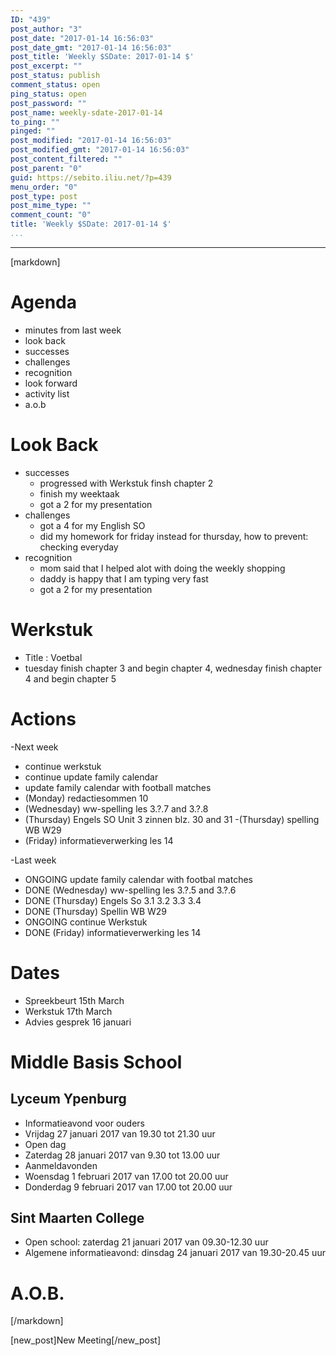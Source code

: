 ```yaml
---
ID: "439"
post_author: "3"
post_date: "2017-01-14 16:56:03"
post_date_gmt: "2017-01-14 16:56:03"
post_title: 'Weekly $SDate: 2017-01-14 $'
post_excerpt: ""
post_status: publish
comment_status: open
ping_status: open
post_password: ""
post_name: weekly-sdate-2017-01-14
to_ping: ""
pinged: ""
post_modified: "2017-01-14 16:56:03"
post_modified_gmt: "2017-01-14 16:56:03"
post_content_filtered: ""
post_parent: "0"
guid: https://sebito.iliu.net/?p=439
menu_order: "0"
post_type: post
post_mime_type: ""
comment_count: "0"
title: 'Weekly $SDate: 2017-01-14 $'
...
```

---

[markdown]
# Agenda

- minutes from last week
- look back
- successes
- challenges
- recognition
- look forward
- activity list
- a.o.b

# Look Back

- successes
  - progressed with Werkstuk finsh chapter 2
  - finish my weektaak
  - got a 2 for my presentation
- challenges
  - got a 4 for my English SO 
  - did my homework for friday instead for thursday, how to prevent: checking everyday
- recognition
  - mom said that I helped alot with doing the weekly shopping
  - daddy is happy that I am typing very fast
  - got a 2 for my presentation  

# Werkstuk
  - Title : Voetbal
  - tuesday finish chapter 3 and begin chapter 4, wednesday finish chapter 4 and
    begin chapter 5  

# Actions

-Next week
  - continue werkstuk
  - continue update family calendar
  - update family calendar with football matches
  - (Monday) redactiesommen 10
  - (Wednesday) ww-spelling les 3.?.7 and 3.?.8
  - (Thursday) Engels SO Unit 3 zinnen blz. 30 and 31
  -(Thursday) spelling WB W29
  - (Friday) informatieverwerking les 14

-Last week
  - ONGOING update family calendar with footbal matches
  - DONE (Wednesday) ww-spelling les 3.?.5 and 3.?.6
  - DONE (Thursday) Engels So 3.1 3.2 3.3 3.4
  - DONE (Thursday) Spellin WB W29
  - ONGOING continue Werkstuk
  - DONE (Friday) informatieverwerking les 14



 

# Dates

- Spreekbeurt 15th March
- Werkstuk 17th March
- Advies gesprek 16 januari

# Middle Basis School

## Lyceum Ypenburg

- Informatieavond voor ouders
- Vrijdag 27 januari 2017 van 19.30 tot 21.30 uur
- Open dag
- Zaterdag 28 januari 2017 van 9.30 tot 13.00 uur
- Aanmeldavonden
- Woensdag 1 februari 2017 van 17.00 tot 20.00 uur
- Donderdag 9 februari 2017 van 17.00 tot 20.00 uur

## Sint Maarten College

- Open school: zaterdag 21 januari 2017  van 09.30-12.30 uur
- Algemene informatieavond: dinsdag 24 januari 2017  van 19.30-20.45 uur



# A.O.B.



[/markdown]

[new_post]New Meeting[/new_post]
